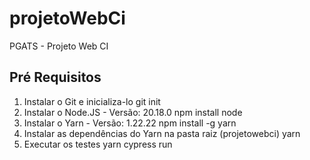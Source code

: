 # projetoWebCi
PGATS - Projeto Web CI

Pré Requisitos 
-------------------------------------------------------

01. Instalar o Git e inicializa-lo
    git init
02. Instalar o Node.JS - Versão: 20.18.0
    npm install node
03. Instalar o Yarn - Versão: 1.22.22
    npm install -g yarn
04. Instalar as dependências do Yarn na pasta raiz (projetowebci)
    yarn
05. Executar os testes 
    yarn cypress run 
